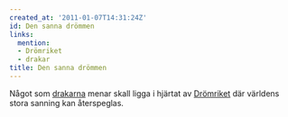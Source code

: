 ```yaml
---
created_at: '2011-01-07T14:31:24Z'
id: Den sanna drömmen
links:
  mention:
  - Drömriket
  - drakar
title: Den sanna drömmen
---
```


Något som [drakarna] menar skall ligga i hjärtat av [Drömriket] där världens stora sanning kan
återspeglas.

  [drakarna]: drakar
  [Drömriket]: Drömriket
